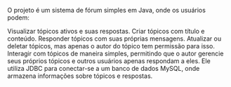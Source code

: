 
O projeto é um sistema de fórum simples em Java, onde os usuários podem:

Visualizar tópicos ativos e suas respostas.
Criar tópicos com título e conteúdo.
Responder tópicos com suas próprias mensagens.
Atualizar ou deletar tópicos, mas apenas o autor do tópico tem permissão para isso.
Interagir com tópicos de maneira simples, permitindo que o autor gerencie seus próprios tópicos e outros usuários apenas respondam a eles.
Ele utiliza JDBC para conectar-se a um banco de dados MySQL, onde armazena informações sobre tópicos e respostas.
